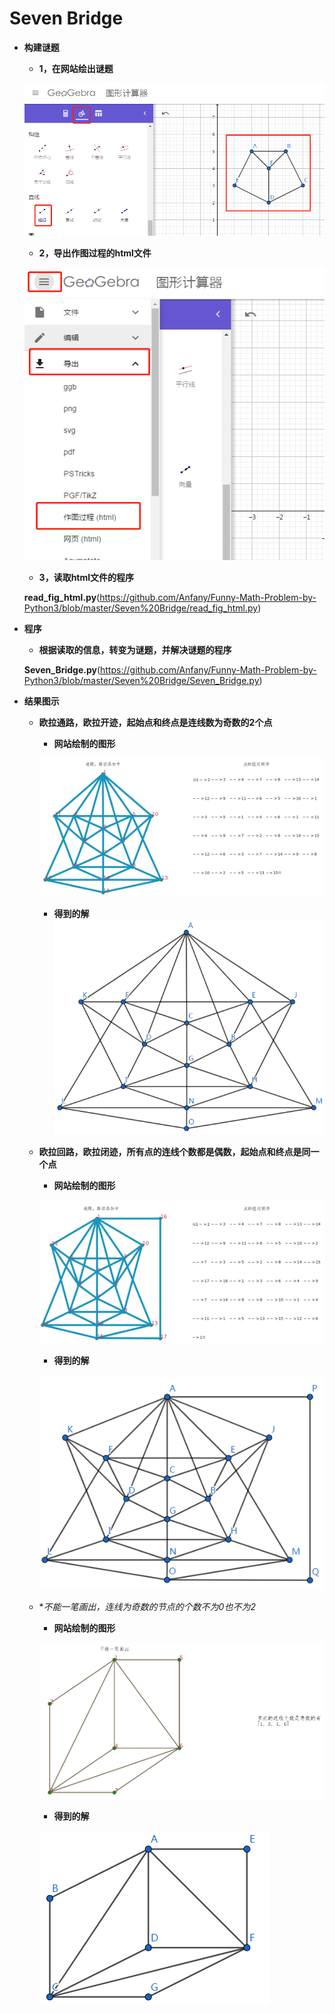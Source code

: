 # Seven Bridge


* **构建谜题**

   + **1，在网站绘出谜题**
   
   ![image](https://github.com/Anfany/Funny-Math-Problem-by-Python3/blob/master/Seven%20Bridge/fig.png)
   
   + **2，导出作图过程的html文件**
   
   ![image](https://github.com/Anfany/Funny-Math-Problem-by-Python3/blob/master/Seven%20Bridge/fig_progress.png)
      
   + **3，读取html文件的程序**
   
   **read_fig_html.py**(https://github.com/Anfany/Funny-Math-Problem-by-Python3/blob/master/Seven%20Bridge/read_fig_html.py)

* **程序**

   * **根据读取的信息，转变为谜题，并解决谜题的程序**
   
   **Seven_Bridge.py**(https://github.com/Anfany/Funny-Math-Problem-by-Python3/blob/master/Seven%20Bridge/Seven_Bridge.py)


* **结果图示**

  + **欧拉通路，欧拉开迹，起始点和终点是连线数为奇数的2个点**
  
     + **网站绘制的图形**
     
    ![image](https://github.com/Anfany/Funny-Math-Problem-by-Python3/blob/master/Seven%20Bridge/2.png)
     
     + **得到的解**
    ![image](https://github.com/Anfany/Funny-Math-Problem-by-Python3/blob/master/Seven%20Bridge/y2.png)
  
  + **欧拉回路，欧拉闭迹，所有点的连线个数都是偶数，起始点和终点是同一个点**
  
       + **网站绘制的图形**
     
       ![image](https://github.com/Anfany/Funny-Math-Problem-by-Python3/blob/master/Seven%20Bridge/1.png)
     
       + **得到的解**
      
      ![image](https://github.com/Anfany/Funny-Math-Problem-by-Python3/blob/master/Seven%20Bridge/y1.png)
  
  
  + **不能一笔画出，连线为奇数的节点的个数不为0也不为2*
  
       + **网站绘制的图形**
     
       ![image](https://github.com/Anfany/Funny-Math-Problem-by-Python3/blob/master/Seven%20Bridge/00.png)
     
       + **得到的解**
      
      ![image](https://github.com/Anfany/Funny-Math-Problem-by-Python3/blob/master/Seven%20Bridge/0.png)
  
  
  
  
  
